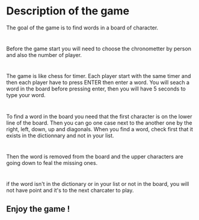 # Description of the game 

The goal of the game is to find words in a board of character.
#
Before the game start you will need to choose the chronometter by person and also the number of player. 
#
The game is like chess for timer. Each player start with the same timer and then each player have to press ENTER then enter a word. You will seach a word in the board before pressing enter, then you will have 5 seconds to type your word.
#
To find a word in the board you need that the first character is on the lower line of the board. Then you can go one case next to the another one by the right, left, down, up and diagonals. When you find a word, check first that it exists in the dictionnary and not in your list. 
#
Then the word is removed from the board and the upper characters are going down to feal the missing ones.
#
if the word isn't in the dictionary or in your list or not in the board, you will not have point and it's to the next charcater to play. 
## Enjoy the game ! 
